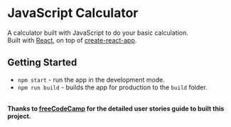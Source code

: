 # JavaScript Calculator
A calculator built with JavaScript to do your basic calculation.  
Built with [React](https://reactjs.org/), on top of [create-react-app](https://github.com/facebook/create-react-app).

## Getting Started
- `npm start` - run the app in the development mode.
- `npm run build` - builds the app for production to the `build` folder.

\
**Thanks to [freeCodeCamp](https://www.freecodecamp.org/) for the detailed user stories guide to built this project.**
